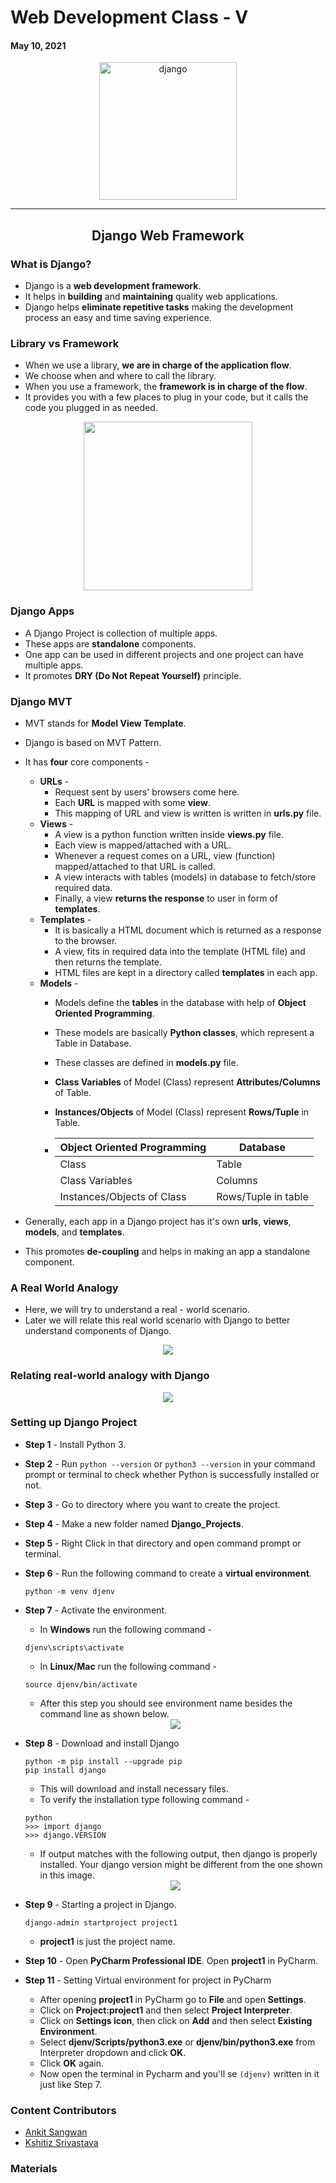 # Web Development Class - V

#### May 10, 2021

<div align="center"><img src="./images/django.png" alt="django" height="220" /></div>

<hr>

<div align="center"><h2>Django Web Framework</h2></div>

### What is Django?
* Django is a **web development framework**.
* It helps in **building** and **maintaining** quality web applications.
* Django helps **eliminate repetitive tasks** making the development process an easy and time saving experience.

### Library vs Framework
* When we use a library, **we are in charge of the application flow**. 
* We choose when and where to call the library. 
* When you use a framework, the **framework is in charge of the flow**. 
* It provides you with a few places to plug in your code, but it calls the code you plugged in as needed.

<div align="center"><img src="./images/lib_vs_framework.png" height="270" /></div>

### Django Apps
* A Django Project is collection of multiple apps.
* These apps are **standalone** components.
* One app can be used in different projects and one project can have multiple apps.
* It promotes **DRY (Do Not Repeat Yourself)** principle.

### Django MVT
* MVT stands for **Model View Template**.
* Django is based on MVT Pattern.
* It has **four** core components - 
	* **URLs** -
		* Request sent by users' browsers come here.
		* Each **URL** is mapped with some **view**.
		* This mapping of URL and view is written is written in **urls.py** file.
	* **Views** - 
		* A view is a python function written inside **views.py** file.
		* Each view is mapped/attached with a URL.
		* Whenever a request comes on a URL, view (function) mapped/attached to that URL is called.
		* A view interacts with tables (models) in database to fetch/store required data.
		* Finally, a view **returns the response** to user in form of **templates**.
	* **Templates** - 
		* It is basically a HTML document which is returned as a response to the browser.
		* A view, fits in required data into the template (HTML file) and then returns the template.
		* HTML files are kept in a directory called **templates** in each app.
	* **Models** - 
		* Models define the **tables** in the database with help of **Object Oriented Programming**.
		* These models are basically **Python classes**, which represent a Table in Database.
		* These classes are defined in **models.py** file.
		* **Class Variables** of Model (Class) represent **Attributes/Columns** of Table.
		* **Instances/Objects** of Model (Class) represent **Rows/Tuple** in Table.

		* | Object Oriented Programming | Database |
		  | ----- | -------- |
		  | Class | Table    |
		  | Class Variables | Columns |
		  | Instances/Objects of Class | Rows/Tuple in table |

* Generally, each app in a Django project has it's own **urls**, **views**, **models**, and **templates**.
* This promotes **de-coupling** and helps in making an app a standalone component.

### A Real World Analogy
* Here, we will try to understand a real - world scenario.
* Later we will relate this real world scenario with Django to better understand components of Django.

<div align="center"><img src="./images/real_world.png" /></div>

### Relating real-world analogy with Django

<div align="center"><img src="./images/relating.png" /></div>

### Setting up Django Project
* **Step 1** - Install Python 3.
* **Step 2** - Run `python --version` or `python3 --version` in your command prompt or terminal to check whether Python is successfully installed or not.
* **Step 3** - Go to directory where you want to create the project.
* **Step 4** - Make a new folder named **Django_Projects**.
* **Step 5** - Right Click in that directory and open command prompt or terminal.
* **Step 6** - Run the following command to create a **virtual environment**.
	```
	python -m venv djenv
	```
* **Step 7** - Activate the environment.
	* In **Windows** run the following command - 
	
	```
	djenv\scripts\activate
	``` 
	
	* In **Linux/Mac** run the following command - 

	```
	source djenv/bin/activate
	```

	* After this step you should see environment name besides the command line as shown below.

	<div align="center"><img src="./images/env.png" /></div>

* **Step 8** - Download and install Django
	
	```
	python -m pip install --upgrade pip
	pip install django
	```

	* This will download and install necessary files.
	* To verify the installation type following command - 

	```
	python
	>>> import django
	>>> django.VERSION
	```

	* If output matches with the following output, then django is properly installed. Your django version might be different from the one shown in this image.

	<div align="center"><img src="./images/dj_ins.png" /></div>

* **Step 9** - Starting a project in Django.
	
	```
	django-admin startproject project1
	```

	* **project1** is just the project name.

* **Step 10** - Open **PyCharm Professional IDE**. Open **project1** in PyCharm.

* **Step 11** - Setting Virtual environment for project in PyCharm
	* After opening **project1** in PyCharm go to **File** and open **Settings**.
	* Click on **Project:project1** and then select **Project Interpreter**.
	* Click on **Settings icon**, then click on **Add** and then select **Existing Environment**.
	* Select **djenv/Scripts/python3.exe** or **djenv/bin/python3.exe** from Interpreter dropdown and click **OK**.
	* Click **OK** again.
	* Now open the terminal in Pycharm and you'll se `(djenv)` written in it just like Step 7.

### Content Contributors
    
* [Ankit Sangwan](https://github.com/ankitsangwan1999)
* [Kshitiz Srivastava](https://github.com/pirateksh/)

### Materials
